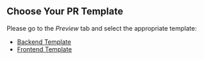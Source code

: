 ## Choose Your PR Template

Please go to the *Preview* tab and select the appropriate template:

* [Backend Template](?expand=1&template=backend.md)
* [Frontend Template](?expand=1&template=frontend.md)
